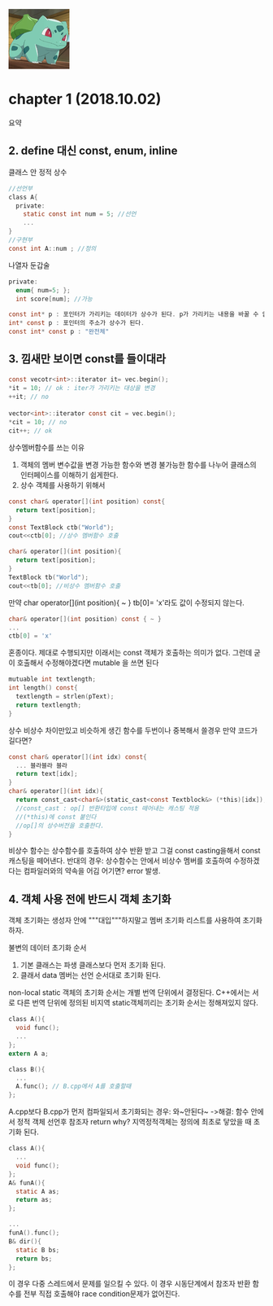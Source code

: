 ![str](/assets/img/strangec120.png)
# chapter 1 (2018.10.02)
요약
## 2. define 대신 const, enum, inline
클래스 안 정적 상수
~~~c
//선언부
class A{
  private:
    static const int num = 5; //선언
    ...
}
//구현부
const int A::num ; //정의 
~~~

나열자 둔갑술
~~~c
private:
  enum{ num=5; };
  int score[num]; //가능
~~~

~~~c
const int* p : 포인터가 가리키는 데이터가 상수가 된다. p가 가리키는 내용을 바꿀 수 없다.
int* const p : 포인터의 주소가 상수가 된다. 
const int* const p : "완전체"
~~~

## 3. 낌새만 보이면 const를 들이대라
~~~c
const vecotr<int>::iterator it= vec.begin();
*it = 10; // ok : iter가 가리키는 대상을 변경
++it; // no

vector<int>::iterator const cit = vec.begin();
*cit = 10; // no
cit++; // ok
~~~
상수멤버함수를 쓰는 이유
1. 객체의 멤버 변수값을 변경 가능한 함수와 변경 불가능한 함수를 나누어 클래스의 인터페이스를 이해하기 쉽게한다.
2. 상수 객체를 사용하기 위해서
~~~c
const char& operator[](int position) const{
  return text[position];
}
const TextBlock ctb("World");
cout<<ctb[0]; //상수 멤버함수 호출
~~~
~~~c
char& operator[](int position){
  return text[position];
}
TextBlock tb("World");
cout<<tb[0]; //비상수 멤버함수 호출
~~~
만약 char operator[](int position){ ~ } tb[0]= 'x'라도 값이 수정되지 않는다.
~~~c
char& operator[](int position) const { ~ }
...
ctb[0] = 'x'
~~~
혼종이다. 제대로 수행되지만 이래서는 const 객체가 호출하는 의미가 없다.
그런데 굳이 호출해서 수정해야겠다면 mutable 을 쓰면 된다
~~~c
mutuable int textlength;
int length() const{
  textlength = strlen(pText);
  return textlength;
}
~~~

상수 비상수 차이만있고 비슷하게 생긴 함수를 두번이나 중복해서 쓸경우 만약 코드가 길다면?
~~~c
const char& operator[](int idx) const{
  ... 블라블라 블라
  return text[idx];
}
char& operator[](int idx){
  return const_cast<char&>(static_cast<const Textblock&> (*this)[idx]);
  //const_cast : op[] 반환타입에 const 떼어내는 캐스팅 적용
  //(*this)에 const 붙인다
  //op[]의 상수버전을 호출한다.
}
~~~
비상수 함수는 상수함수를 호출하여 상수 반환 받고 그걸 const casting을해서 const 캐스팅을 떼어낸다.
반대의 경우: 상수함수는 안에서 비상수 멤버를 호출하여 수정하겠다는 컴파일러와의 약속을 어김 어기면? error 발생.

## 4. 객체 사용 전에 반드시 객체 초기화
객체 초기화는 생성자 안에 """대입"""하지말고 멤버 초기화 리스트를 사용하여 초기화하자.

불변의 데이터 초기화 순서
1. 기본 클래스는 파생 클래스보다 먼저 초기화 된다.
2. 클래서 data 멤버는 선언 순서대로 초기화 된다.

non-local static 객체의 초기화 순서는 개별 번역 단위에서 결정된다. C++에서는 서로 다른 번역 단위에 정의된 비지역 static객체끼리는 초기화 순서는 정해져있지 않다.
~~~c
class A(){
  void func();
  ...
};
extern A a;
~~~
~~~c
class B(){
  ...
  A.func(); // B.cpp에서 A를 호출할때
};
~~~
A.cpp보다 B.cpp가 먼저 컴파일되서 초기화되는 경우: 와~안된다~ ->해결: 함수 안에서 정적 객체 선언후 참조자 return
why? 지역정적객체는 정의에 최초로 닿았을 때 초기화 된다.
~~~c
class A(){
  ...
  void func();
};
A& funA(){
  static A as;
  return as;
};
~~~
~~~c
...
funA().func();
B& dir(){
  static B bs;
  return bs;
};
~~~
이 경우 다중 스레드에서 문제를 일으킬 수 있다. 이 경우 시동단계에서 참조자 반환 함수를 전부 직접 호출해야 race condition문제가 없어진다.


